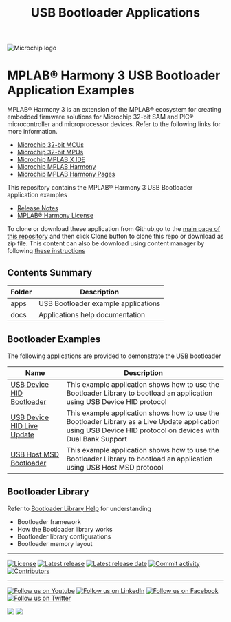 ﻿---
title: USB Bootloader Applications
has_children: true
has_toc: false
nav_order: 1
---

![Microchip logo](https://raw.githubusercontent.com/wiki/Microchip-MPLAB-Harmony/Microchip-MPLAB-Harmony.github.io/images/microchip_logo.png)

# MPLAB® Harmony 3 USB Bootloader Application Examples

MPLAB® Harmony 3 is an extension of the MPLAB® ecosystem for creating
embedded firmware solutions for Microchip 32-bit SAM and PIC® microcontroller
and microprocessor devices. Refer to the following links for more information.

- [Microchip 32-bit MCUs](https://www.microchip.com/design-centers/32-bit)
- [Microchip 32-bit MPUs](https://www.microchip.com/design-centers/32-bit-mpus)
- [Microchip MPLAB X IDE](https://www.microchip.com/mplab/mplab-x-ide)
- [Microchip MPLAB Harmony](https://www.microchip.com/mplab/mplab-harmony)
- [Microchip MPLAB Harmony Pages](https://microchip-mplab-harmony.github.io/)

This repository contains the MPLAB® Harmony 3 USB Bootloader application examples

- [Release Notes](release_notes.md)
- [MPLAB® Harmony License](mplab_harmony_license.md)

To clone or download these application from Github,go to the [main page of this repository](https://github.com/Microchip-MPLAB-Harmony/bootloader_apps_usb) and then click Clone button to clone this repo or download as zip file. This content can also be download using content manager by following [these instructions](https://github.com/Microchip-MPLAB-Harmony/contentmanager/wiki)

## Contents Summary

| Folder     | Description                             |
| ---        | ---                                     |
| apps       | USB Bootloader example applications    |
| docs       | Applications help documentation         |


## Bootloader Examples

The following applications are provided to demonstrate the USB bootloader

| Name                                                                  | Description                                                       |
| ---------                                                             | -----------                                                       |
| [USB Device HID Bootloader](apps/usb_device_hid_bootloader/readme.md) | This example application shows how to use the Bootloader Library to bootload an application using USB Device HID protocol |
| [USB Device HID Live Update](apps/usb_live_update/readme.md)          | This example application shows how to use the Bootloader Library as a Live Update application using USB Device HID protocol on devices with Dual Bank Support |
| [USB Host MSD Bootloader](apps/usb_host_msd_bootloader/readme.md)     | This example application shows how to use the Bootloader Library to bootload an application using USB Host MSD protocol |


## Bootloader Library

Refer to [Bootloader Library Help](https://microchip-mplab-harmony.github.io/bootloader) for understanding
- Bootloader framework
- How the Bootloader library works
- Bootloader library configurations
- Bootloader memory layout

____

[![License](https://img.shields.io/badge/license-Harmony%20license-orange.svg)](https://github.com/Microchip-MPLAB-Harmony/bootloader_apps_usb/blob/master/mplab_harmony_license.md)
[![Latest release](https://img.shields.io/github/release/Microchip-MPLAB-Harmony/bootloader_apps_usb.svg)](https://github.com/Microchip-MPLAB-Harmony/bootloader_apps_usb/releases/latest)
[![Latest release date](https://img.shields.io/github/release-date/Microchip-MPLAB-Harmony/bootloader_apps_usb.svg)](https://github.com/Microchip-MPLAB-Harmony/bootloader_apps_usb/releases/latest)
[![Commit activity](https://img.shields.io/github/commit-activity/y/Microchip-MPLAB-Harmony/bootloader_apps_usb.svg)](https://github.com/Microchip-MPLAB-Harmony/bootloader_apps_usb/graphs/commit-activity)
[![Contributors](https://img.shields.io/github/contributors-anon/Microchip-MPLAB-Harmony/bootloader_apps_usb.svg)]()

____

[![Follow us on Youtube](https://img.shields.io/badge/Youtube-Follow%20us%20on%20Youtube-red.svg)](https://www.youtube.com/user/MicrochipTechnology)
[![Follow us on LinkedIn](https://img.shields.io/badge/LinkedIn-Follow%20us%20on%20LinkedIn-blue.svg)](https://www.linkedin.com/company/microchip-technology)
[![Follow us on Facebook](https://img.shields.io/badge/Facebook-Follow%20us%20on%20Facebook-blue.svg)](https://www.facebook.com/microchiptechnology/)
[![Follow us on Twitter](https://img.shields.io/twitter/follow/MicrochipTech.svg?style=social)](https://twitter.com/MicrochipTech)

[![](https://img.shields.io/github/stars/Microchip-MPLAB-Harmony/bootloader_apps_usb.svg?style=social)]()
[![](https://img.shields.io/github/watchers/Microchip-MPLAB-Harmony/bootloader_apps_usb.svg?style=social)]()


